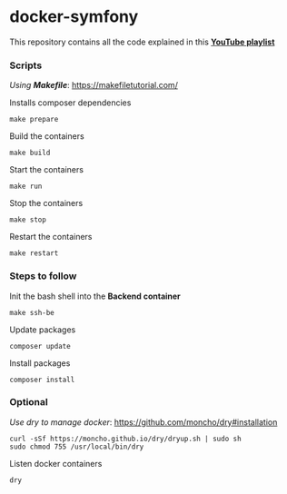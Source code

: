 # docker-symfony

This repository contains all the code explained in this [**YouTube playlist**](https://www.youtube.com/playlist?list=PLWpsZlKx38t9SEQu6_AbzBoHeQbApIcjJ)

### Scripts
*Using **Makefile***: https://makefiletutorial.com/

Installs composer dependencies

```shell
make prepare
```

Build the containers

```shell
make build
```

Start the containers

```shell
make run
```

Stop the containers

```shell
make stop
```

Restart the containers

```shell
make restart
```

### Steps to follow

Init the bash shell into the **Backend container**

```shell
make ssh-be
```

Update packages

```shell
composer update
```

Install packages

```shell
composer install
```


### Optional
*Use dry to manage docker*: https://github.com/moncho/dry#installation

```shell
curl -sSf https://moncho.github.io/dry/dryup.sh | sudo sh
sudo chmod 755 /usr/local/bin/dry
```

Listen docker containers

```shell
dry
```